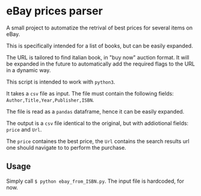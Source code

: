 # eBay prices parser
A small project to automatize the retrival of best prices for several items on eBay.

This is specifically intended for a list of books, but can be easily expanded.

The URL is tailored to find italian book, in "buy now" auction format.
It will be expanded in the future to automatically add the required flags to the URL in a dynamic way.

This script is intended to work with `python3`.

It takes a `csv` file as input.
The file must contain the following fields: `Author,Title,Year,Publisher,ISBN`.

The file is read as a `pandas` dataframe, hence it can be easily expanded.

The output is a `csv` file identical to the original, but with addiotional fields: `price` and `Url`.

The `price` containes the best price, the `Url` contains the search results url one should navigate to to perform the purchase.

## Usage
Simply call `$ python ebay_from_ISBN.py`. The input file is hardcoded, for now.


